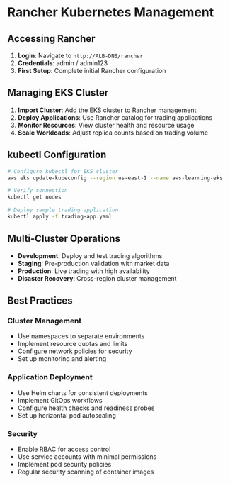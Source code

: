 # Rancher Kubernetes Management

## Accessing Rancher

1. **Login**: Navigate to `http://ALB-DNS/rancher`
2. **Credentials**: admin / admin123
3. **First Setup**: Complete initial Rancher configuration

## Managing EKS Cluster

1. **Import Cluster**: Add the EKS cluster to Rancher management
2. **Deploy Applications**: Use Rancher catalog for trading applications
3. **Monitor Resources**: View cluster health and resource usage
4. **Scale Workloads**: Adjust replica counts based on trading volume

## kubectl Configuration

```bash
# Configure kubectl for EKS cluster
aws eks update-kubeconfig --region us-east-1 --name aws-learning-eks

# Verify connection
kubectl get nodes

# Deploy sample trading application
kubectl apply -f trading-app.yaml
```

## Multi-Cluster Operations

- **Development**: Deploy and test trading algorithms
- **Staging**: Pre-production validation with market data
- **Production**: Live trading with high availability
- **Disaster Recovery**: Cross-region cluster management

## Best Practices

### Cluster Management
- Use namespaces to separate environments
- Implement resource quotas and limits
- Configure network policies for security
- Set up monitoring and alerting

### Application Deployment
- Use Helm charts for consistent deployments
- Implement GitOps workflows
- Configure health checks and readiness probes
- Set up horizontal pod autoscaling

### Security
- Enable RBAC for access control
- Use service accounts with minimal permissions
- Implement pod security policies
- Regular security scanning of container images